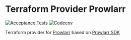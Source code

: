 # Terraform Provider Prowlarr
[![Acceptance Tests](https://github.com/devopsarr/terraform-provider-prowlarr/actions/workflows/ci.yml/badge.svg)](https://github.com/devopsarr/terraform-provider-prowlarr/actions/workflows/ci.yml)
[![Codecov](https://img.shields.io/codecov/c/github/devopsarr/terraform-provider-prowlarr)](https://codecov.io/gh/devopsarr/terraform-provider-prowlarr)

Terraform provider for [Prowlarr](https://github.com/Prowlarr/Prowlarr) based on [Prowlarr SDK](github.com/devopsarr/prowlarr-go)